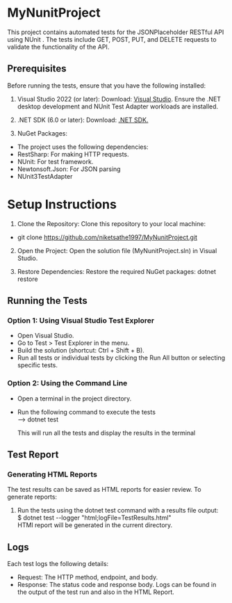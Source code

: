 # MyNunitProject

 This project contains automated tests for the JSONPlaceholder RESTful API using NUnit . The tests include GET, POST, PUT, and DELETE requests to validate the functionality of the API.

## Prerequisites
Before running the tests, ensure that you have the following installed:

1. Visual Studio 2022 (or later):
Download: [Visual Studio](https://visualstudio.microsoft.com/).
Ensure the .NET desktop development and NUnit Test Adapter workloads are installed.
2. .NET SDK (6.0 or later):
Download: [.NET SDK.](https://dotnet.microsoft.com/download)

3. NuGet Packages:
- The project uses the following dependencies:
- RestSharp: For making HTTP requests.
- NUnit: For test framework.
- Newtonsoft.Json: For JSON parsing
- NUnit3TestAdapter

# Setup Instructions
1. Clone the Repository: Clone this repository to your local machine:
- git clone https://github.com/niketsathe1997/MyNunitProject.git
2. Open the Project: Open the solution file (MyNunitProject.sln) in Visual Studio.

3. Restore Dependencies: Restore the required NuGet packages:
   dotnet restore
## Running the Tests
### Option 1: Using Visual Studio Test Explorer
- Open Visual Studio.
- Go to Test > Test Explorer in the menu.
- Build the solution (shortcut: Ctrl + Shift + B).
- Run all tests or individual tests by clicking the Run All button or selecting specific tests.

### Option 2: Using the Command Line
- Open a terminal in the project directory.
- Run the following command to execute the tests    
--> dotnet test

  This will run all the tests and display the results in the terminal


## Test Report
### Generating HTML Reports
The test results can be saved as HTML reports for easier review. To generate reports:
1. Run the tests using the dotnet test command with a results file output:  
$ dotnet test --logger "html;logFile=TestResults.html"  
HTMl report will be generated in the current directory.

## Logs
Each test logs the following details:

- Request: The HTTP method, endpoint, and body.
- Response: The status code and response body.
Logs can be found in the output of the test run and also in the HTML Report.


